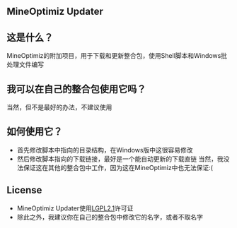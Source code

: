 ## MineOptimiz Updater
## 这是什么？
MineOptimiz的附加项目，用于下载和更新整合包，使用Shell脚本和Windows批处理文件编写
## 我可以在自己的整合包使用它吗？
当然，但不是最好的办法，不建议使用
## 如何使用它？
 - 首先修改脚本中指向的目录结构，在Windows版中这很容易修改
 - 然后修改脚本指向的下载链接，最好是一个能自动更新的下载直链
当然，我没法保证这在其他的整合包中工作，因为这在MineOptimiz中也无法保证:(
## License
 - MineOptimiz Updater使用[LGPL2.1](https://github.com/SmallMushroom-offical/MineOptimiz-Updater/blob/main/LICENSE)许可证
 - 除此之外，我建议你在自己的整合包中修改它的名字，或者不取名字
